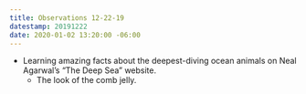 ```yaml
---
title: Observations 12-22-19
datestamp: 20191222
date: 2020-01-02 13:20:00 -06:00
---
```


- Learning amazing facts about the deepest-diving ocean animals on Neal Agarwal’s “The Deep Sea” website.
	- The look of the comb jelly.
